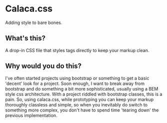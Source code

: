 # Calaca.css
Adding style to bare bones.

## What's this?
A drop-in CSS file that styles tags directly to keep your markup clean.

## Why would you do this?
I've often started projects using bootstrap or something to get a basic 'decent' look for a project.
Soon enough, I want to break away from bootstrap and do something a bit more sophisticated, usually using a BEM style css architecture.
With a project riddled with bootstrap classes, this is a pain.
So, using calaca.css, while prototyping you can keep your markup thoroughly classless and simple, so when you inevitably do switch to something more complex, you don't have to spend time 'tearing down' the previous implementation.

